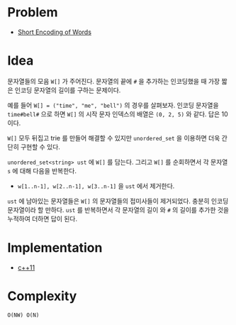 # Problem

* [Short Encoding of Words](https://leetcode.com/problems/short-encoding-of-words/)

# Idea

문자열들의 모음 `W[]` 가 주어진다. 문자열의 끝에 `#` 을 추가하는
인코딩했을 때 가장 짧은 인코딩 문자열의 길이를 구하는 문제이다.

예를 들어 `W[] = ("time", "me", "bell")` 의 경우를 살펴보자.  인코딩
문자열을 `time#bell#` 으로 하면 `W[]` 의 시작 문자 인덱스의 배열은 `(0, 2,
5)` 와 같다. 답은 10 이다.

`W[]` 모두 뒤집고 trie 를 만들어 해결할 수 있지만 `unordered_set` 을
이용하면 더욱 간단히 구현할 수 있다.

`unordered_set<string> ust` 에 `W[]` 를 담는다.  그리고 `W[]` 를
순회하면서 각 문자열 `s` 에 대해 다음을 반복한다.

* `w[1..n-1], w[2..n-1], w[3..n-1]` 을 `ust` 에서 제거한다.

`ust` 에 남아있는 문자열들은 `W[]` 의 문자열들의 접미사들이
제거되었다. 충분히 인코딩 문자열이라 할 만하다. `ust` 를 반복하면서 각
문자열의 길이 와 `#` 의 길이를 추가한 것을 누적하여 더하면 답이 된다.

# Implementation

* [c++11](a.cpp)

# Complexity

```
O(NW) O(N)
```
